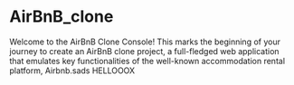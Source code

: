 # AirBnB_clone


Welcome to the AirBnB Clone Console! This marks the beginning of your journey to create an AirBnB clone project, a full-fledged web application that emulates key functionalities of the well-known accommodation rental platform, Airbnb.sads
 HELLOOOX 

